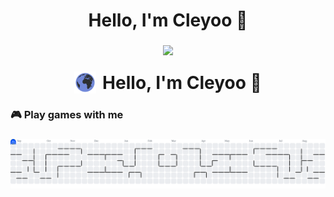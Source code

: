 <h1 align="center">Hello, I'm Cleyoo 👋</h1>

###

<div align="center">
  <img height="150" src="https://cdn.discordapp.com/attachments/1223551583640358994/1403288832404885585/github-header-banner.png?ex=68970211&is=6895b091&hm=e3a2db379f02da2a5915df4123f7d8400ac3f46dbbe4a4beaaec0b0a9abc5ca1&"  />
</div>

###
<div align="center" style="display: flex; align-items: center; justify-content: center; gap: 10px;">
  <img src="img/earthblurple2.gif" width="35">
  <h1 style="margin: 0;">Hello, I'm Cleyoo 👋</h1>
</div>

<h3 align="left">🎮 Play games with me</h3>

###

<picture>
  <source media="(prefers-color-scheme: dark)" srcset="https://raw.githubusercontent.com/cleyoo/cleyoo/output/pacman-contribution-graph-dark.svg">
  <source media="(prefers-color-scheme: light)" srcset="https://raw.githubusercontent.com/cleyoo/cleyoo/output/pacman-contribution-graph.svg">
  <img alt="pacman contribution graph" src="https://raw.githubusercontent.com/cleyoo/cleyoo/output/pacman-contribution-graph.svg">
</picture>

###

<!--
**cleyoo/cleyoo** is a ✨ _special_ ✨ repository because its `README.md` (this file) appears on your GitHub profile.

Here are some ideas to get you started:

- 🔭 I’m currently working on ...
- 🌱 I’m currently learning ...
- 👯 I’m looking to collaborate on ...
- 🤔 I’m looking for help with ...
- 💬 Ask me about ...
- 📫 How to reach me: ...
- 😄 Pronouns: ...
- ⚡ Fun fact: ...
-->
